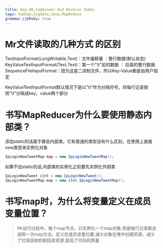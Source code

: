```yaml
---
title: Day_06_Combinner And Reverse Index
tags: hadoop,bigdata,Java,MapReduce
grammar_cjkRuby: true
---
```



# Mr文件读取的几种方式 的区别
TextInputFormat(LongWritable,Text)：文件偏移量 ：整行数据(默认状态)
KeyValueTextInputFormat(Text,Text)：第一个"\t"前的数据 ： 后面的整行数据
SequenceFileInputFormat：因为这是二进制文件，所以Key-Value都是由用户指定

KeyValueTextInputFormat默认情况下是以“\t”作为分隔符号，将每行记录按照“\t”分隔成key，value两个部分

# 书写MapReducer为什么要使用静态内部类？

添加static的话属于静态内部类，它和普通的类型没有什么区别，在使用上直接new类型来实例化对象

``` java
IpLoginNewTweetMap map = new IpLoginNewTweetMap();
```
如果不加static的话,内部类的实例化之前要先实例化外部类

``` java
IpLoginNewTweet ilnt = new IpLoginNewTweet();
IpLoginNewTweetMap map = new ilnt.IpLoginNewTweetMap();
```

# 书写map时，为什么将变量定义在成员变量位置？

> Mr运行过程中，每个map节点，只实例化一个map对象,但是每行记录都会调用一次map方法，定义在成员变量位置,减少对象在堆中创建资源，减少了垃圾回收机制回收资源,提高了代码的质量 



